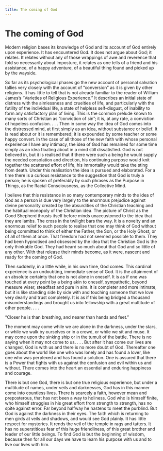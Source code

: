```yaml
---
title: The coming of God
---
```

# The coming of God

Modern religion bases its knowledge of God and its account of God
entirely upon experience. It has encountered God. It does not argue
about God; it relates. It relates without any of those wrappings of awe
and reverence that fold so necessarily about imposture, it relates as
one tells of a friend and his assistance, of a happy adventure, of a
beautiful thing found and picked up by the wayside.

So far as its psychological phases go the new account of personal
salvation tallies very closely with the account of “conversion” as it is
given by other religions. It has little to tell that is not already
familiar to the reader of William James’s “Varieties of Religious
Experience.” It describes an initial state of distress with the
aimlessness and cruelties of life, and particularly with the futility of
the individual life, a state of helpless self-disgust, of inability to
form any satisfactory plan of living. This is the common prelude known
to many sorts of Christian as “conviction of sin”; it is, at any rate, a
conviction of hopeless confusion. . . . Then in some way the idea of God
comes into the distressed mind, at first simply as an idea, without
substance or belief. It is read about or it is remembered; it is
expounded by some teacher or some happy convert. In the case of all
those of the new faith with whose personal experience I have any
intimacy, the idea of God has remained for some time simply as an idea
floating about in a mind still dissatisfied. God is not believed in, but
it is realised that if there were such a being he would supply the
needed consolation and direction, his continuing purpose would knit
together the scattered effort of life, his immortality would take the
sting from death. Under this realisation the idea is pursued and
elaborated. For a time there is a curious resistance to the suggestion
that God is truly a person; he is spoken of preferably by such phrases
as the Purpose in Things, as the Racial Consciousness, as the Collective
Mind.

I believe that this resistance in so many contemporary minds to the idea
of God as a person is due very largely to the enormous prejudice against
divine personality created by the absurdities of the Christian teaching
and the habitual monopoly of the Christian idea. The picture of Christ
as the Good Shepherd thrusts itself before minds unaccustomed to the
idea that they are lambs. The cross in the twilight bars the way. It is
a novelty and an enormous relief to such people to realise that one may
think of God without being committed to think of either the Father, the
Son, or the Holy Ghost, or of all of them at once. That freedom had not
seemed possible to them. They had been hypnotised and obsessed by the
idea that the Christian God is the only thinkable God. They had heard so
much about that God and so little of any other. With that release their
minds become, as it were, nascent and ready for the coming of God.

Then suddenly, in a little while, in his own time, God comes. This
cardinal experience is an undoubting, immediate sense of God. It is the
attainment of an absolute certainty that one is not alone in oneself. It
is as if one was touched at every point by a being akin to oneself,
sympathetic, beyond measure wiser, steadfast and pure in aim. It is
completer and more intimate, but it is like standing side by side with
and touching someone that we love very dearly and trust completely. It
is as if this being bridged a thousand misunderstandings and brought us
into fellowship with a great multitude of other people. . . .

“Closer he is than breathing, and nearer than hands and feet.”

The moment may come while we are alone in the darkness, under the stars,
or while we walk by ourselves or in a crowd, or while we sit and muse.
It may come upon the sinking ship or in the tumult of the battle. There
is no saying when it may not come to us. . . . But after it has come our
lives are changed, God is with us and there is no more doubt of God.
Thereafter one goes about the world like one who was lonely and has
found a lover, like one who was perplexed and has found a solution. One
is assured that there is a Power that fights with us against the
confusion and evil within us and without. There comes into the heart an
essential and enduring happiness and courage.

There is but one God, there is but one true religious experience, but
under a multitude of names, under veils and darknesses, God has in this
manner come into countless lives. There is scarcely a faith, however
mean and preposterous, that has not been a way to holiness. God who is
himself finite, who himself struggles in his great effort from strength
to strength, has no spite against error. Far beyond halfway he hastens
to meet the purblind. But God is against the darkness in their eyes. The
faith which is returning to men girds at veils and shadows, and would
see God plainly. It has little respect for mysteries. It rends the veil
of the temple in rags and tatters. It has no superstitious fear of this
huge friendliness, of this great brother and leader of our little
beings. To find God is but the beginning of wisdom, because then for all
our days we have to learn his purpose with us and to live our lives with
him.
